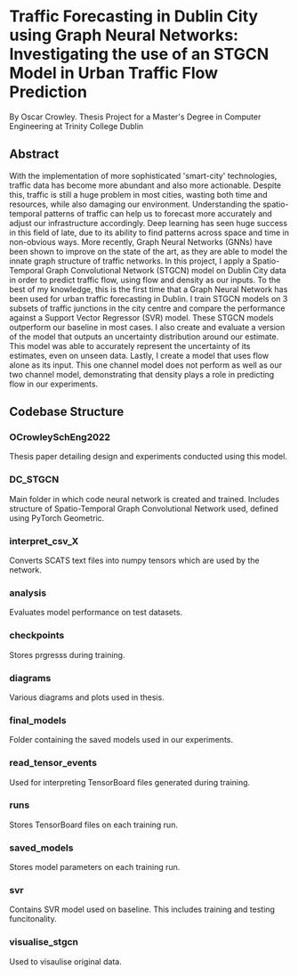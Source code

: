 # Traffic Forecasting in Dublin City using Graph Neural Networks: Investigating the use of an STGCN Model in Urban Traffic Flow Prediction
By Oscar Crowley.
Thesis Project for a Master's Degree in Computer Engineering at Trinity College Dublin
## Abstract
With the implementation of more sophisticated 'smart-city' technologies, traffic data has become more abundant and also more actionable. Despite this, traffic is still a huge problem in most cities, wasting both time and resources, while also damaging our environment. Understanding the spatio-temporal patterns of traffic can help us to forecast more accurately and adjust our infrastructure accordingly. Deep learning has seen huge success in this field of late, due to its ability to find patterns across space and time in non-obvious ways. More recently, Graph Neural Networks (GNNs) have been shown to improve on the state of the art, as they are able to model the innate graph structure of traffic networks. In this project, I apply a Spatio-Temporal Graph Convolutional Network (STGCN) model on Dublin City data in order to predict traffic flow, using flow and density as our inputs. To the best of my knowledge, this is the first time that a Graph Neural Network has been used for urban traffic forecasting in Dublin. I train STGCN models on 3 subsets of traffic junctions in the city centre and compare the performance against a Support Vector Regressor (SVR) model. These STGCN models outperform our baseline in most cases. I also create and evaluate a version of the model that outputs an uncertainty distribution around our estimate. This model was able to accurately represent the uncertainty of its estimates, even on unseen data. Lastly, I create a model that uses flow alone as its input. This one channel model does not perform as well as our two channel model, demonstrating that density plays a role in predicting flow in our experiments.

## Codebase Structure
### OCrowleySchEng2022
Thesis paper detailing design and experiments conducted using this model.
### DC_STGCN
Main folder in which code neural network is created and trained. Includes structure of Spatio-Temporal Graph Convolutional Network used, defined using PyTorch Geometric.
### interpret_csv_X
Converts SCATS text files into numpy tensors which are used by the network.
### analysis
Evaluates model performance on test datasets.
### checkpoints
Stores prgresss during training.
### diagrams
Various diagrams and plots used in thesis.
### final_models
Folder containing the saved models used in our experiments.
### read_tensor_events
Used for interpreting TensorBoard files generated during training.
### runs
Stores TensorBoard files on each training run.
### saved_models
Stores model parameters on each training run.
### svr
Contains SVR model used on baseline. This includes training and testing funcitonality.
### visualise_stgcn
Used to visaulise original data.
